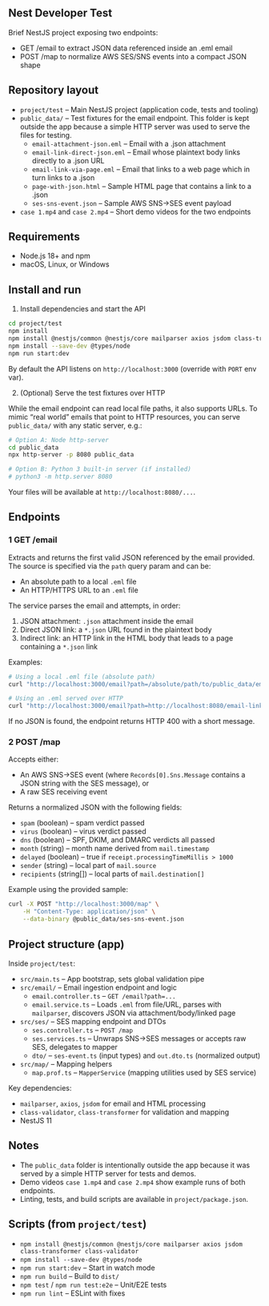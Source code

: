 ## Nest Developer Test

Brief NestJS project exposing two endpoints:
- GET /email to extract JSON data referenced inside an .eml email
- POST /map to normalize AWS SES/SNS events into a compact JSON shape


## Repository layout

- `project/test` – Main NestJS project (application code, tests and tooling)
- `public_data/` – Test fixtures for the email endpoint. This folder is kept outside the app because a simple HTTP server was used to serve the files for testing.
	- `email-attachment-json.eml` – Email with a .json attachment
	- `email-link-direct-json.eml` – Email whose plaintext body links directly to a .json URL
	- `email-link-via-page.eml` – Email that links to a web page which in turn links to a .json
	- `page-with-json.html` – Sample HTML page that contains a link to a .json
	- `ses-sns-event.json` – Sample AWS SNS→SES event payload
- `case 1.mp4` and `case 2.mp4` – Short demo videos for the two endpoints


## Requirements

- Node.js 18+ and npm
- macOS, Linux, or Windows


## Install and run

1) Install dependencies and start the API

```bash
cd project/test
npm install
npm install @nestjs/common @nestjs/core mailparser axios jsdom class-transformer class-validator
npm install --save-dev @types/node
npm run start:dev
```

By default the API listens on `http://localhost:3000` (override with `PORT` env var).

2) (Optional) Serve the test fixtures over HTTP

While the email endpoint can read local file paths, it also supports URLs. To mimic “real world” emails that point to HTTP resources, you can serve `public_data/` with any static server, e.g.:

```bash
# Option A: Node http-server
cd public_data
npx http-server -p 8080 public_data

# Option B: Python 3 built-in server (if installed)
# python3 -m http.server 8080

```

Your files will be available at `http://localhost:8080/...`.


## Endpoints

### 1 GET /email

Extracts and returns the first valid JSON referenced by the email provided. The source is specified via the `path` query param and can be:
- An absolute path to a local `.eml` file
- An HTTP/HTTPS URL to an `.eml` file

The service parses the email and attempts, in order:
1. JSON attachment: `.json` attachment inside the email
2. Direct JSON link: a `*.json` URL found in the plaintext body
3. Indirect link: an HTTP link in the HTML body that leads to a page containing a `*.json` link

Examples:

```bash
# Using a local .eml file (absolute path)
curl "http://localhost:3000/email?path=/absolute/path/to/public_data/email-attachment-json.eml"

# Using an .eml served over HTTP
curl "http://localhost:3000/email?path=http://localhost:8080/email-link-via-page.eml"
```

If no JSON is found, the endpoint returns HTTP 400 with a short message.


### 2 POST /map

Accepts either:
- An AWS SNS→SES event (where `Records[0].Sns.Message` contains a JSON string with the SES message), or
- A raw SES receiving event

Returns a normalized JSON with the following fields:
- `spam` (boolean) – spam verdict passed
- `virus` (boolean) – virus verdict passed
- `dns` (boolean) – SPF, DKIM, and DMARC verdicts all passed
- `month` (string) – month name derived from `mail.timestamp`
- `delayed` (boolean) – true if `receipt.processingTimeMillis > 1000`
- `sender` (string) – local part of `mail.source`
- `recipients` (string[]) – local parts of `mail.destination[]`

Example using the provided sample:

```bash
curl -X POST "http://localhost:3000/map" \
	-H "Content-Type: application/json" \
	--data-binary @public_data/ses-sns-event.json
```


## Project structure (app)

Inside `project/test`:

- `src/main.ts` – App bootstrap, sets global validation pipe
- `src/email/` – Email ingestion endpoint and logic
	- `email.controller.ts` – `GET /email?path=...`
	- `email.service.ts` – Loads `.eml` from file/URL, parses with `mailparser`, discovers JSON via attachment/body/linked page
- `src/ses/` – SES mapping endpoint and DTOs
	- `ses.controller.ts` – `POST /map`
	- `ses.services.ts` – Unwraps SNS→SES messages or accepts raw SES, delegates to mapper
	- `dto/` – `ses-event.ts` (input types) and `out.dto.ts` (normalized output)
- `src/map/` – Mapping helpers
	- `map.prof.ts` – `MapperService` (mapping utilities used by SES service)

Key dependencies:
- `mailparser`, `axios`, `jsdom` for email and HTML processing
- `class-validator`, `class-transformer` for validation and mapping
- NestJS 11


## Notes

- The `public_data` folder is intentionally outside the app because it was served by a simple HTTP server for tests and demos.
- Demo videos `case 1.mp4` and `case 2.mp4` show example runs of both endpoints.
- Linting, tests, and build scripts are available in `project/package.json`.


## Scripts (from `project/test`)
- `npm install @nestjs/common @nestjs/core mailparser axios jsdom class-transformer class-validator`
- `npm install --save-dev @types/node`
- `npm run start:dev` – Start in watch mode
- `npm run build` – Build to `dist/`
- `npm test` / `npm run test:e2e` – Unit/E2E tests
- `npm run lint` – ESLint with fixes


